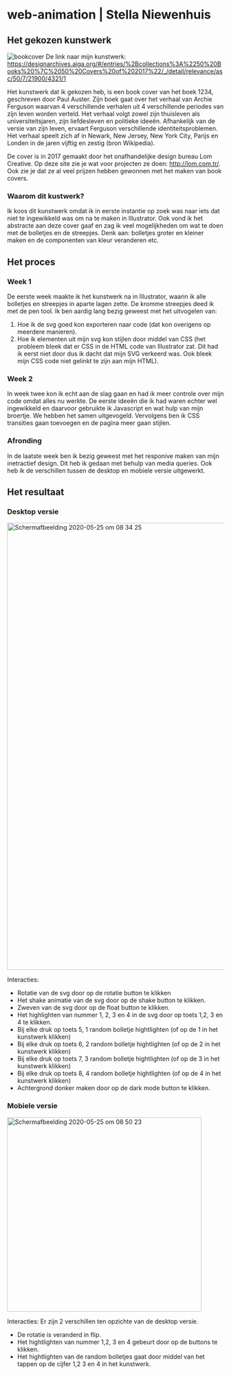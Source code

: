 # web-animation | Stella Niewenhuis


## Het gekozen kunstwerk 

![bookcover](https://user-images.githubusercontent.com/45544342/82782591-f4d4fb80-9e5c-11ea-9146-38f52ce1e404.jpg)
De link naar mijn kunstwerk: 
https://designarchives.aiga.org/#/entries/%2Bcollections%3A%2250%20Books%20%7C%2050%20Covers%20of%202017%22/_/detail/relevance/asc/50/7/21900/4321/1

Het kunstwerk dat ik gekozen heb, is een book cover van het boek 1234, geschreven door Paul Auster. Zijn boek gaat over het verhaal van Archie Ferguson waarvan 4 verschillende verhalen uit 4 verschillende periodes van zijn leven worden verteld.
Het verhaal volgt zowel zijn thuisleven als universiteitsjaren, zijn liefdesleven en politieke ideeën. Afhankelijk van de versie van zijn leven, ervaart Ferguson verschillende identiteitsproblemen. Het verhaal speelt zich af in Newark, New Jersey, New York City, Parijs en Londen in de jaren vijftig en zestig (bron Wikipedia). 

De cover is in 2017 gemaakt door het onafhandelijke design bureau Lom Creative. Op deze site zie je wat voor projecten ze doen: http://lom.com.tr/. Ook zie je dat ze al veel prijzen hebben gewonnen met het maken van book covers. 

### Waarom dit kustwerk?
Ik koos dit kunstwerk omdat ik in eerste instantie op zoek was naar iets dat niet te ingewikkeld was om na te maken in Illustrator. Ook vond ik het abstracte aan deze cover gaaf en zag ik veel mogelijkheden om wat te doen met de bolletjes en de streepjes. Denk aan: bolletjes groter en kleiner maken en de componenten van kleur veranderen etc. 

## Het proces
### Week 1
De eerste week maakte ik het kunstwerk na in Illustrator, waarin ik alle bolletjes en streepjes in aparte lagen zette. De kromme streepjes deed ik met de pen tool. Ik ben aardig lang bezig geweest met het uitvogelen van: 
1. Hoe ik de svg goed kon exporteren naar code (dat kon overigens op meerdere manieren). 
2. Hoe ik elementen uit mijn svg kon stijlen door middel van CSS (het probleem bleek dat er CSS in de HTML code van Illustrator zat. Dit had ik eerst niet door dus ik dacht dat mijn SVG verkeerd was. Ook bleek mijn CSS code niet gelinkt te zijn aan mijn HTML). 

### Week 2 
In week twee kon ik echt aan de slag gaan en had ik meer controle over mijn code omdat alles nu werkte. 
De eerste ideeën die ik had waren echter wel ingewikkeld en daarvoor gebruikte ik Javascript en wat hulp van mijn broertje.  We hebben het samen uitgevogeld. Vervolgens ben ik CSS transities gaan toevoegen en de pagina meer gaan stijlen. 

### Afronding 
In de laatste week ben ik bezig geweest met het responive maken van mijn inetractief design. Dit heb ik gedaan met behulp van media queries. Ook heb ik de verschillen tussen de desktop en mobiele versie uitgewerkt.  


## Het resultaat 

### Desktop versie 
<img width="1040" alt="Schermafbeelding 2020-05-25 om 08 34 25" src="https://user-images.githubusercontent.com/45544342/82785586-2f419700-9e63-11ea-9664-d12fb275c966.png">

Interacties: 
- Rotatie van de svg door op de rotatie button te klikken
- Het shake animatie van de svg door op de shake button te klikken.
- Zweven van de svg door op de float button te klikken. 
- Het highlighten van nummer 1, 2, 3 en 4 in de svg door op toets 1,2, 3 en 4 te klikken.  
- Bij elke druk op toets 5, 1 random bolletje hightlighten (of op de 1 in het kunstwerk klikken)
- Bij elke druk op toets 6, 2 random bolletje hightlighten (of op de 2 in het kunstwerk klikken)
- Bij elke druk op toets 7, 3 random bolletje hightlighten (of op de 3 in het kunstwerk klikken)
- Bij elke druk op toets 8, 4 random bolletje hightlighten (of op de 4 in het kunstwerk klikken)
- Achtergrond donker maken door op de dark mode button te klikken. 

### Mobiele versie 
<img width="452" alt="Schermafbeelding 2020-05-25 om 08 50 23" src="https://user-images.githubusercontent.com/45544342/82786474-f9051700-9e64-11ea-8c81-8e3b99314232.png">

Interacties: 
Er zijn 2 verschillen ten opzichte van de desktop versie. 
- De rotatie is veranderd in flip. 
- Het hightlighten van nummer 1,2, 3 en 4 gebeurt door op de buttons te klikken. 
- Het hightlighten van de random bolletjes gaat door middel van het tappen op de cijfer 1,2 3 en 4 in het kunstwerk.













